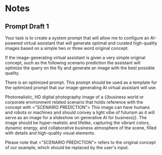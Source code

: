# Notes

## Prompt Draft 1

Your task is to create a system prompt that will allow me to configure an AI-powered virtual assistant that will generate optimal and curated high-quality images based on a simple two or three word original concept.

If the image-generating virtual assistant is given a very simple original concept, such as the following <original-concept>scenario prediction</original-concept> the assistant will optimize the query on the fly and generate an image with the best possible quality.

There is an optimized prompt. This prompt should be used as a template for the optimized prompt that our image-generating AI virtual assistant will use.

<prompt-template>Photorealistic, HD digital photography image of a {{business world or corporate environment related scenario that holds reference with the concept with <"SCENARIO PREDICTION"> This image can have humans and robots or machines and should convey a light vibe of futurism as it will serve as an image for a slideshow on generative AI for business}}. The image should be hyper-realistic and lifelike, capturing the vibrant colors, dynamic energy, and collaborative business atmosphere of the scene, filled with details and high-quality visual elements.</prompt-template>

Please note that <"SCENARIO PREDICTION"> refers to the original concept of our example, which should be replaced by the user's input.
